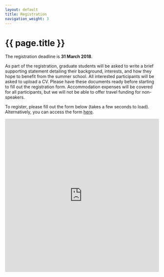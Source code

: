 ```yaml
---
layout: default
title: Registration
navigation_weight: 3
---
```


# {{ page.title }}

The registration deadline is **31 March 2018**.

As part of the registration, graduate students will be asked to write a brief supporting statement detailing their background, interests, and how they hope to benefit from the summer school.
All interested participants will be asked to upload a CV. Please have these documents ready before starting to fill out the registration form.
Accommodation expenses will be covered for all participants, but we will not be able to offer travel funding for non-speakers.

To register, please fill out the form below (takes a few seconds to load). 
Alternatively, you can access the form [here](https://docs.google.com/forms/d/e/1FAIpQLSdOalF3GWJZr7Cy7l0QBpabVgEKpsF3zUGmFtvHXrlpLeTJ6g/viewform?usp=sf_link).

<iframe src="https://docs.google.com/forms/d/e/1FAIpQLSdOalF3GWJZr7Cy7l0QBpabVgEKpsF3zUGmFtvHXrlpLeTJ6g/viewform?embedded=true" width="100%" height="500" frameborder="0" marginheight="0" marginwidth="0">Loading...</iframe>

